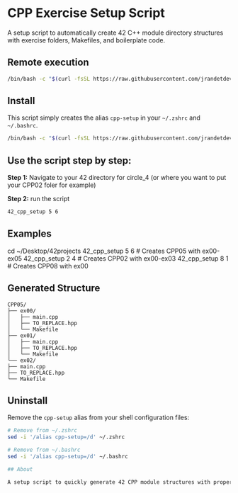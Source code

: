 # CPP Exercise Setup Script

A setup script to automatically create 42 C++ module directory structures with exercise folders, Makefiles, and boilerplate code.

## Remote execution
```sh
/bin/bash -c "$(curl -fsSL https://raw.githubusercontent.com/jrandetdev/42_cpp_setup/main/42_cpp_setup.sh)" 5 6
```

## Install

This script simply creates the alias `cpp-setup` in your `~/.zshrc` and `~/.bashrc`.
```sh
/bin/bash -c "$(curl -fsSL https://raw.githubusercontent.com/jrandetdev/42_cpp_setup/main/install.sh)"
```

## Use the script step by step:

**Step 1:**
Navigate to your 42 directory for circle_4 (or where you want to put your CPP02 foler for example)

**Step 2:**
run the script
```sh
42_cpp_setup 5 6
```

## Examples
cd ~/Desktop/42projects
42_cpp_setup 5 6    # Creates CPP05 with ex00-ex05
42_cpp_setup 2 4    # Creates CPP02 with ex00-ex03
42_cpp_setup 8 1    # Creates CPP08 with ex00

## Generated Structure
```
CPP05/
├── ex00/
│   ├── main.cpp
│   ├── TO_REPLACE.hpp
│   └── Makefile
├── ex01/
│   ├── main.cpp
│   ├── TO_REPLACE.hpp
│   └── Makefile
└── ex02/
├── main.cpp
├── TO_REPLACE.hpp
└── Makefile
```

## Uninstall
Remove the `cpp-setup` alias from your shell configuration files:
```sh
# Remove from ~/.zshrc
sed -i '/alias cpp-setup=/d' ~/.zshrc

# Remove from ~/.bashrc  
sed -i '/alias cpp-setup=/d' ~/.bashrc

## About

A setup script to quickly generate 42 CPP module structures with proper boilerplate code. Saves 15-20 minutes of manual setup per module.
